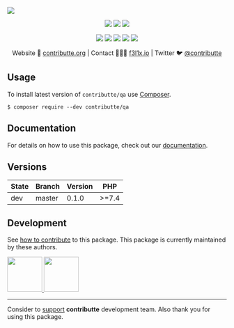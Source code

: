 ![](https://heatbadger.now.sh/github/readme/contributte/qa/)

<p align=center>
  <a href="https://github.com/contributte/qa/actions"><img src="https://badgen.net/github/checks/contributte/qa"></a>
  <a href="https://packagist.org/packages/contributte/qa"><img src="https://badgen.net/packagist/dm/contributte/qa"></a>
  <a href="https://packagist.org/packages/contributte/qa"><img src="https://badgen.net/packagist/v/contributte/qa"></a>
</p>
<p align=center>
  <a href="https://packagist.org/packages/contributte/qa"><img src="https://badgen.net/packagist/php/contributte/qa"></a>
  <a href="https://github.com/contributte/qa"><img src="https://badgen.net/github/license/contributte/qa"></a>
  <a href="https://bit.ly/ctteg"><img src="https://badgen.net/badge/support/gitter/cyan"></a>
  <a href="https://bit.ly/cttfo"><img src="https://badgen.net/badge/support/forum/yellow"></a>
  <a href="https://contributte.org/partners.html"><img src="https://badgen.net/badge/sponsor/donations/F96854"></a>
</p>

<p align=center>
Website 🚀 <a href="https://contributte.org">contributte.org</a> | Contact 👨🏻‍💻 <a href="https://f3l1x.io">f3l1x.io</a> | Twitter 🐦 <a href="https://twitter.com/contributte">@contributte</a>
</p>

## Usage

To install latest version of `contributte/qa` use [Composer](https://getcomposer.org).

```
$ composer require --dev contributte/qa
```

## Documentation

For details on how to use this package, check out our [documentation](.docs).

## Versions

| State  | Branch | Version    | PHP   |
|--------|--------|------------|-------|
| dev    | master | 0.1.0      | >=7.4 |

## Development

See [how to contribute](https://contributte.org) to this package. This package is currently maintained by these authors.

<a href="https://github.com/f3l1x">
    <img width="80" height="80" src="https://avatars2.githubusercontent.com/u/538058?v=3&s=80">
</a>

<a href="https://github.com/vody105">
    <img width="80" height="80" src="https://avatars2.githubusercontent.com/u/22433893?v=3&s=80">
</a>

-----

Consider to [support](https://contributte.org/partners) **contributte** development team.
Also thank you for using this package.
